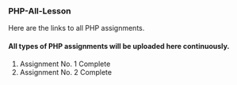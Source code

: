 ### PHP-All-Lesson
Here are the links to all PHP assignments.

#### All types of PHP assignments will be uploaded here continuously.

01. Assignment No. 1 Complete
02. Assignment No. 2 Complete
